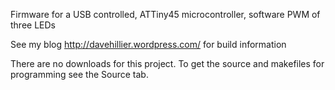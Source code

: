 Firmware for a USB controlled, ATTiny45 microcontroller, software PWM of three LEDs

See my blog http://davehillier.wordpress.com/ for build information

There are no downloads for this project.
To get the source and makefiles for programming see the Source tab.